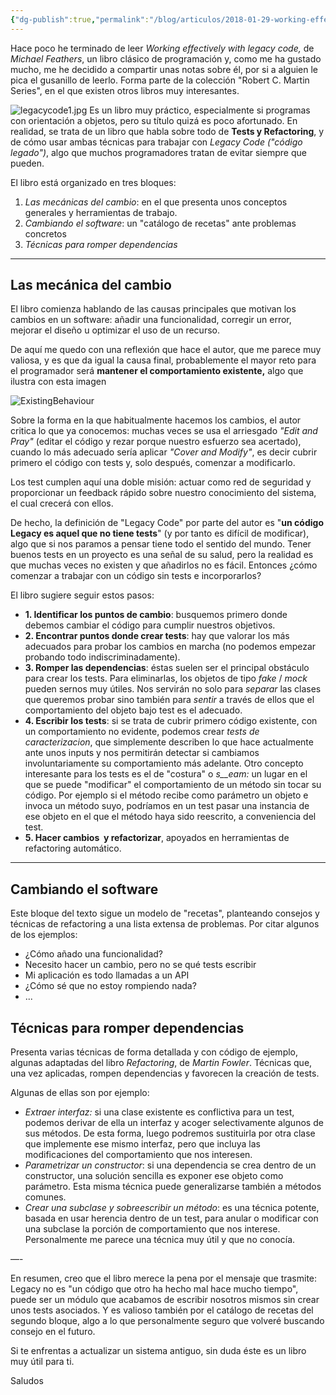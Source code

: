 ```yaml
---
{"dg-publish":true,"permalink":"/blog/articulos/2018-01-29-working-effectively-with-legacy-code/working-effectively-with-legacy-code/","title":"Working effectively with legacy code","tags":["refactoring","tests"]}
---
```



Hace poco he terminado de leer _Working effectively with legacy code,_ de _Michael Feathers_, un libro clásico de programación y, como me ha gustado mucho, me he decidido a compartir unas notas sobre él, por si a alguien le pica el gusanillo de leerlo. Forma parte de la colección "Robert C. Martin Series", en el que existen otros libros muy interesantes.

![legacycode1.jpg](/img/user/Blog/Articulos/2018-01-29-working-effectively-with-legacy-code/images/legacycode1.jpg)
Es un libro muy práctico, especialmente si programas con orientación a objetos, pero su título quizá es poco afortunado. En realidad, se trata de un libro que habla sobre todo de **Tests y Refactoring**, y de cómo usar ambas técnicas para trabajar con _Legacy Code ("código legado")_, algo que muchos programadores tratan de evitar siempre que pueden.

El libro está organizado en tres bloques:

1. _Las mecánicas del cambio_: en el que presenta unos conceptos generales y herramientas de trabajo.
2. _Cambiando el software_: un "catálogo de recetas" ante problemas concretos
3. _Técnicas para romper dependencias_

* * *

## Las mecánica del cambio

El libro comienza hablando de las causas principales que motivan los cambios en un software: añadir una funcionalidad, corregir un error, mejorar el diseño u optimizar el uso de un recurso.

De aquí me quedo con una reflexión que hace el autor, que me parece muy valiosa, y es que da igual la causa final, probablemente el mayor reto para el programador será **mantener el comportamiento existente,** algo que ilustra con esta imagen

![ExistingBehaviour](/img/user/Blog/Articulos/2018-01-29-working-effectively-with-legacy-code/images/existingbehaviour.png)

Sobre la forma en la que habitualmente hacemos los cambios, el autor critica lo que ya conocemos: muchas veces se usa el arriesgado _"Edit and Pray"_ (editar el código y rezar porque nuestro esfuerzo sea acertado), cuando lo más adecuado sería aplicar _"Cover and Modify"_, es decir cubrir primero el código con tests y, solo después, comenzar a modificarlo.

Los test cumplen aquí una doble misión: actuar como red de seguridad y proporcionar un feedback rápido sobre nuestro conocimiento del sistema, el cual crecerá con ellos.

De hecho, la definición de "Legacy Code" por parte del autor es "**un código Legacy es aquel que no tiene tests**" (y por tanto es difícil de modificar), algo que si nos paramos a pensar tiene todo el sentido del mundo. Tener buenos tests en un proyecto es una señal de su salud, pero la realidad es que muchas veces no existen y que añadirlos no es fácil. Entonces ¿cómo comenzar a trabajar con un código sin tests e incorporarlos?

El libro sugiere seguir estos pasos:

- **1\. Identificar los puntos de cambio**: busquemos primero donde debemos cambiar el código para cumplir nuestros objetivos.
- **2\. Encontrar puntos donde crear tests**: hay que valorar los más adecuados para probar los cambios en marcha (no podemos empezar probando todo indiscriminadamente).
- **3\. Romper las dependencias**: éstas suelen ser el principal obstáculo para crear los tests. Para eliminarlas, los objetos de tipo _fake_ / _mock_ pueden sernos muy útiles. Nos servirán no solo para _separar_ las clases que queremos probar sino también para _sentir_ a través de ellos que el comportamiento del objeto bajo test es el adecuado.
- **4\. Escribir los tests**: si se trata de cubrir primero código existente, con un comportamiento no evidente, podemos crear _tests de caracterizacion_, que simplemente describen lo que hace actualmente ante unos inputs y nos permitirán detectar si cambiamos involuntariamente su comportamiento más adelante. Otro concepto interesante para los tests es el de "costura" o _s__eam:_ un lugar en el que se puede "modificar" el comportamiento de un método sin tocar su código. Por ejemplo si el método recibe como parámetro un objeto e invoca un método suyo, podríamos en un test pasar una instancia de ese objeto en el que el método haya sido reescrito, a conveniencia del test.
- **5\. Hacer cambios  y refactorizar**, apoyados en herramientas de refactoring automático.

* * *

## Cambiando el software

Este bloque del texto sigue un modelo de "recetas", planteando consejos y técnicas de refactoring a una lista extensa de problemas. Por citar algunos de los ejemplos:

- ¿Cómo añado una funcionalidad?
- Necesito hacer un cambio, pero no se qué tests escribir
- Mi aplicación es todo llamadas a un API
- ¿Cómo sé que no estoy rompiendo nada?
- ...

## Técnicas para romper dependencias

Presenta varias técnicas de forma detallada y con código de ejemplo, algunas adaptadas del libro _Refactoring_, de _Martin Fowler_. Técnicas que, una vez aplicadas, rompen dependencias y favorecen la creación de tests.

Algunas de ellas son por ejemplo:

- _Extraer interfaz:_ si una clase existente es conflictiva para un test, podemos derivar de ella un interfaz y acoger selectivamente algunos de sus métodos. De esta forma, luego podremos sustituirla por otra clase que implemente ese mismo interfaz, pero que incluya las modificaciones del comportamiento que nos interesen.
- _Parametrizar un constructor_: si una dependencia se crea dentro de un constructor, una solución sencilla es exponer ese objeto como parámetro. Esta misma técnica puede generalizarse también a métodos comunes.
- _Crear una subclase y sobreescribir un método_: es una técnica potente, basada en usar herencia dentro de un test, para anular o modificar con una subclase la porción de comportamiento que nos interese. Personalmente me parece una técnica muy útil y que no conocía.

—-

En resumen, creo que el libro merece la pena por el mensaje que trasmite: Legacy no es "un código que otro ha hecho mal hace mucho tiempo", puede ser un módulo que acabamos de escribir nosotros mismos sin crear unos tests asociados. Y es valioso también por el catálogo de recetas del segundo bloque, algo a lo que personalmente seguro que volveré buscando consejo en el futuro.

Si te enfrentas a actualizar un sistema antiguo, sin duda éste es un libro muy útil para ti.

Saludos
